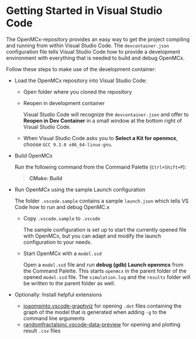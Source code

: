 # Getting Started in Visual Studio Code

The OpenMCx-repository provides an easy way to get the project
compiling and running from within Visual Studio Code.
The `devcontainer.json` configuration file tells Visual Studio Code
how to provide a development environment with everything that is
needed to build and debug OpenMCx.

Follow these steps to make use of the development container:

- Load the OpenMCx repository into Visual Studio Code:

  - Open folder where you cloned the repository

  - Reopen in development container

    Visual Studio Code will recognize the `devcontainer.json` and
    offer to **Reopen in Dev Container** in a small window at the bottom
    right of Visual Studio Code.

  - When Visual Studio Code asks you to **Select a Kit for openmcx**,
    choose `GCC 9.3.0 x86_64-linux-gnu`.

- Build OpenMCx

  Run the following command from the Command Palette (`Ctrl+Shift+P`):

  > **CMake: Build**

- Run OpenMCx using the sample Launch configuration

  The folder `.vscode.sample` contains a sample `launch.json` which
  tells VS Code how to run and debug OpenMC.x

  - Copy `.vscode.sample` to `.vscode`

    The sample configuration is set up to start the currently opened
    file with OpenMCx, but you can adapt and modify the launch
    configuration to your needs.

  - Start OpenMCx with a `model.ssd`

    Open a `model.ssd` file and run **debug (gdb) Launch openmcx** from the Command
    Palette. This starts `openmcx` in the parent folder of the opened
    `model.ssd` file. The `simulation.log` and the `results` folder will
    be written to the parent folder as well.

- Optionally: Install helpful extensions

  - [joaompinto.vscode-graphviz](https://marketplace.visualstudio.com/items?itemName=joaompinto.vscode-graphviz)
    for opening `.dot` files containing the graph of the model that is
    generated when adding `-g` to the command line arguments
  - [randomfractalsinc.vscode-data-preview](https://marketplace.visualstudio.com/items?itemName=RandomFractalsInc.vscode-data-preview)
    for opening and plotting result `.csv` files
